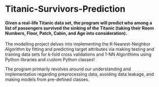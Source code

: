 # Titanic-Survivors-Prediction

#### Given a real-life Titanic data set, the program will predict who among a list of passengers survived the sinking of the Titanic (taking their Room Numbers, Floor, Patch, Cabin, and Age into consideration).

The modelling project delves into implementing the K-Nearest-Neighbor Algorithm by fitting and predicting target attributes via making testing and training data sets for k-fold cross validations and 1-NN Algorithims using Python libraries and custom Python classes!

The program primarily revolves around our understanding and implementation regarding preprocessing data, avoiding data leakage, and making models from pre-defined classes.
